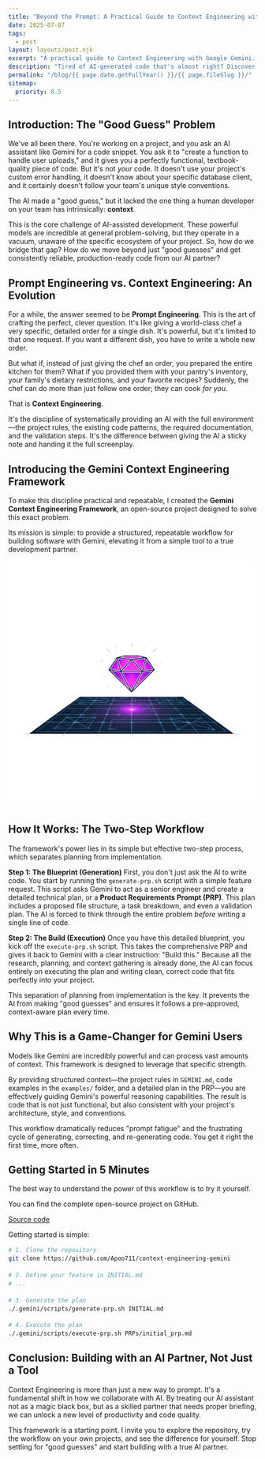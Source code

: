 ```yaml
---
title: "Beyond the Prompt: A Practical Guide to Context Engineering with Gemini"
date: 2025-07-07
tags:
  - post
layout: layouts/post.njk
excerpt: "A practical guide to Context Engineering with Google Gemini. Discover how to move beyond simple prompts and use a structured framework to provide comprehensive context to your AI, resulting in more reliable and consistent code."
description: "Tired of AI-generated code that's almost right? Discover Context Engineering, a new way to work with Google Gemini. This post introduces a framework that helps you elevate your AI from a simple tool to a true development partner."
permalink: "/blog/{{ page.date.getFullYear() }}/{{ page.fileSlug }}/"
sitemap:
  priority: 0.5
---
```


## Introduction: The "Good Guess" Problem

We've all been there. You're working on a project, and you ask an AI assistant like Gemini for a code snippet. You ask it to "create a function to handle user uploads," and it gives you a perfectly functional, textbook-quality piece of code. But it's not *your* code. It doesn't use your project's custom error handling, it doesn't know about your specific database client, and it certainly doesn't follow your team's unique style conventions.

The AI made a "good guess," but it lacked the one thing a human developer on your team has intrinsically: **context**.

This is the core challenge of AI-assisted development. These powerful models are incredible at general problem-solving, but they operate in a vacuum, unaware of the specific ecosystem of your project. So, how do we bridge that gap? How do we move beyond just "good guesses" and get consistently reliable, production-ready code from our AI partner?

## Prompt Engineering vs. Context Engineering: An Evolution

For a while, the answer seemed to be **Prompt Engineering**. This is the art of crafting the perfect, clever question. It's like giving a world-class chef a very specific, detailed order for a single dish. It's powerful, but it's limited to that one request. If you want a different dish, you have to write a whole new order.

But what if, instead of just giving the chef an order, you prepared the entire kitchen for them? What if you provided them with your pantry's inventory, your family's dietary restrictions, and your favorite recipes? Suddenly, the chef can do more than just follow one order; they can cook *for you*.

That is **Context Engineering**.

It's the discipline of systematically providing an AI with the full environment—the project rules, the existing code patterns, the required documentation, and the validation steps. It's the difference between giving the AI a sticky note and handing it the full screenplay.

## Introducing the Gemini Context Engineering Framework

To make this discipline practical and repeatable, I created the **Gemini Context Engineering Framework**, an open-source project designed to solve this exact problem.

Its mission is simple: to provide a structured, repeatable workflow for building software with Gemini, elevating it from a simple tool to a true development partner.

![Blueprint and Gem Icon](/images/context-engineering-icon.png)

## How It Works: The Two-Step Workflow

The framework's power lies in its simple but effective two-step process, which separates planning from implementation.

**Step 1: The Blueprint (Generation)**
First, you don't just ask the AI to write code. You start by running the `generate-prp.sh` script with a simple feature request. This script asks Gemini to act as a senior engineer and create a detailed technical plan, or a **Product Requirements Prompt (PRP)**. This plan includes a proposed file structure, a task breakdown, and even a validation plan. The AI is forced to think through the entire problem *before* writing a single line of code.

**Step 2: The Build (Execution)**
Once you have this detailed blueprint, you kick off the `execute-prp.sh` script. This takes the comprehensive PRP and gives it back to Gemini with a clear instruction: "Build this." Because all the research, planning, and context gathering is already done, the AI can focus entirely on executing the plan and writing clean, correct code that fits perfectly into your project.

This separation of planning from implementation is the key. It prevents the AI from making "good guesses" and ensures it follows a pre-approved, context-aware plan every time.

## Why This is a Game-Changer for Gemini Users

Models like Gemini are incredibly powerful and can process vast amounts of context. This framework is designed to leverage that specific strength.

By providing structured context—the project rules in `GEMINI.md`, code examples in the `examples/` folder, and a detailed plan in the PRP—you are effectively guiding Gemini's powerful reasoning capabilities. The result is code that is not just functional, but also consistent with your project's architecture, style, and conventions.

This workflow dramatically reduces "prompt fatigue" and the frustrating cycle of generating, correcting, and re-generating code. You get it right the first time, more often.

## Getting Started in 5 Minutes

The best way to understand the power of this workflow is to try it yourself.

You can find the complete open-source project on GitHub.

[Source code](https://github.com/Apoo711/context-engineering-gemini)

Getting started is simple:
```bash
# 1. Clone the repository
git clone https://github.com/Apoo711/context-engineering-gemini

# 2. Define your feature in INITIAL.md
# ...

# 3. Generate the plan
./.gemini/scripts/generate-prp.sh INITIAL.md

# 4. Execute the plan
./.gemini/scripts/execute-prp.sh PRPs/initial_prp.md
```

## Conclusion: Building with an AI Partner, Not Just a Tool

Context Engineering is more than just a new way to prompt. It's a fundamental shift in how we collaborate with AI. By treating our AI assistant not as a magic black box, but as a skilled partner that needs proper briefing, we can unlock a new level of productivity and code quality.

This framework is a starting point. I invite you to explore the repository, try the workflow on your own projects, and see the difference for yourself. Stop settling for "good guesses" and start building with a true AI partner.
